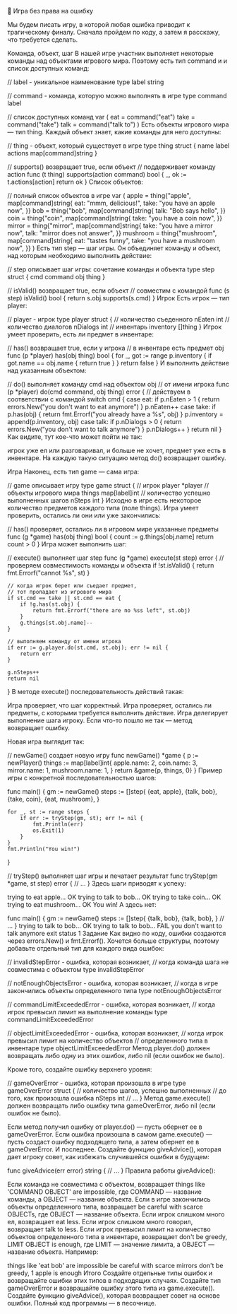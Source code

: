 🤔 Игра без права на ошибку


Мы будем писать игру, в которой любая ошибка приводит к трагическому финалу. Сначала пройдем по коду, а затем я расскажу, что требуется сделать.

Команда, объект, шаг
В нашей игре участник выполняет некоторые команды над объектами игрового мира. Поэтому есть тип command и и список доступных команд:

// label - уникальное наименование
type label string

// command - команда, которую можно выполнять в игре
type command label

// список доступных команд
var (
    eat  = command("eat")
    take = command("take")
    talk = command("talk to")
)
Есть объекты игрового мира — тип thing. Каждый объект знает, какие команды для него доступны:

// thing - объект, который существует в игре
type thing struct {
    name    label
    actions map[command]string
}

// supports() возвращает true, если объект
// поддерживает команду action
func (t thing) supports(action command) bool {
    _, ok := t.actions[action]
    return ok
}
Список объектов:

// полный список объектов в игре
var (
    apple = thing{"apple", map[command]string{
        eat:  "mmm, delicious!",
        take: "you have an apple now",
    }}
    bob = thing{"bob", map[command]string{
        talk: "Bob says hello",
    }}
    coin = thing{"coin", map[command]string{
        take: "you have a coin now",
    }}
    mirror = thing{"mirror", map[command]string{
        take: "you have a mirror now",
        talk: "mirror does not answer",
    }}
    mushroom = thing{"mushroom", map[command]string{
        eat:  "tastes funny",
        take: "you have a mushroom now",
    }}
)
Есть тип step — шаг игры. Он объединяет команду и объект, над которым необходимо выполнить действие:

// step описывает шаг игры: сочетание команды и объекта
type step struct {
    cmd command
    obj thing
}

// isValid() возвращает true, если объект
// совместим с командой
func (s step) isValid() bool {
    return s.obj.supports(s.cmd)
}
Игрок
Есть игрок — тип player:

// player - игрок
type player struct {
    // количество съеденного
    nEaten int
    // количество диалогов
    nDialogs int
    // инвентарь
    inventory []thing
}
Игрок умеет проверить, есть ли предмет в инвентаре:

// has() возвращает true, если у игрока
// в инвентаре есть предмет obj
func (p *player) has(obj thing) bool {
    for _, got := range p.inventory {
        if got.name == obj.name {
            return true
        }
    }
    return false
}
И выполнить действие над указанным объектом:

// do() выполняет команду cmd над объектом obj
// от имени игрока
func (p *player) do(cmd command, obj thing) error {
    // действуем в соответствии с командой
    switch cmd {
    case eat:
        if p.nEaten > 1 {
            return errors.New("you don't want to eat anymore")
        }
        p.nEaten++
    case take:
        if p.has(obj) {
            return fmt.Errorf("you already have a %s", obj)
        }
        p.inventory = append(p.inventory, obj)
    case talk:
        if p.nDialogs > 0 {
            return errors.New("you don't want to talk anymore")
        }
        p.nDialogs++
    }
    return nil
}
Как видите, тут кое-что может пойти не так:

игрок уже ел или разговаривал, и больше не хочет,
предмет уже есть в инвентаре.
На каждую такую ситуацию метод do() возвращает ошибку.

Игра
Наконец, есть тип game — сама игра:

// game описывает игру
type game struct {
    // игрок
    player *player
    // объекты игрового мира
    things map[label]int
    // количество успешно выполненных шагов
    nSteps int
}
Исходно в игре есть некоторое количество предметов каждого типа (поле things). Игра умеет проверить, остались ли они или уже закончились:

// has() проверяет, остались ли в игровом мире указанные предметы
func (g *game) has(obj thing) bool {
    count := g.things[obj.name]
    return count > 0
}
Игра может выполнить шаг:

// execute() выполняет шаг step
func (g *game) execute(st step) error {
    // проверяем совместимость команды и объекта
    if !st.isValid() {
        return fmt.Errorf("cannot %s", st)
    }

    // когда игрок берет или съедает предмет,
    // тот пропадает из игрового мира
    if st.cmd == take || st.cmd == eat {
        if !g.has(st.obj) {
            return fmt.Errorf("there are no %ss left", st.obj)
        }
        g.things[st.obj.name]--
    }

    // выполняем команду от имени игрока
    if err := g.player.do(st.cmd, st.obj); err != nil {
        return err
    }

    g.nSteps++
    return nil
}
В методе execute() последовательность действий такая:

Игра проверяет, что шаг корректный.
Игра проверяет, остались ли предметы, с которыми требуется выполнить действие.
Игра делегирует выполнение шага игроку.
Если что-то пошло не так — метод возвращает ошибку.

Новая игра выглядит так:

// newGame() создает новую игру
func newGame() *game {
    p := newPlayer()
    things := map[label]int{
        apple.name:    2,
        coin.name:     3,
        mirror.name:   1,
        mushroom.name: 1,
    }
    return &game{p, things, 0}
}
Пример игры с конкретной последовательностью шагов:

func main() {
    gm := newGame()
    steps := []step{
        {eat, apple},
        {talk, bob},
        {take, coin},
        {eat, mushroom},
    }

    for _, st := range steps {
        if err := tryStep(gm, st); err != nil {
            fmt.Println(err)
            os.Exit(1)
        }
    }
    fmt.Println("You win!")
}

// tryStep() выполняет шаг игры и печатает результат
func tryStep(gm *game, st step) error {
    // ...
}
Здесь шаги приводят к успеху:

trying to eat apple... OK
trying to talk to bob... OK
trying to take coin... OK
trying to eat mushroom... OK
You win!
А здесь нет:

func main() {
    gm := newGame()
    steps := []step{
        {talk, bob},
        {talk, bob},
    }
    // ...
}
trying to talk to bob... OK
trying to talk to bob... FAIL
you don't want to talk anymore
exit status 1
Задание
Как видно по коду, ошибки создаются через errors.New() и fmt.Errorf(). Хочется больше структуры, поэтому добавьте отдельный тип для каждого вида ошибок:

// invalidStepError - ошибка, которая возникает,
// когда команда шага не совместима с объектом
type invalidStepError

// notEnoughObjectsError - ошибка, которая возникает,
// когда в игре закончились объекты определенного типа
type notEnoughObjectsError

// commandLimitExceededError - ошибка, которая возникает,
// когда игрок превысил лимит на выполнение команды
type commandLimitExceededError

// objectLimitExceededError - ошибка, которая возникает,
// когда игрок превысил лимит на количество объектов
// определенного типа в инвентаре
type objectLimitExceededError
Метод player.do() должен возвращать либо одну из этих ошибок, либо nil (если ошибок не было).

Кроме того, создайте ошибку верхнего уровня:

// gameOverError - ошибка, которая произошла в игре
type gameOverError struct {
    // количество шагов, успешно выполненных
    // до того, как произошла ошибка
    nSteps int
    // ...
}
Метод game.execute() должен возвращать либо ошибку типа gameOverError, либо nil (если ошибок не было).

Если метод получил ошибку от player.do() — пусть обернет ее в gameOverError.
Если ошибка произошла в самом game.execute() — пусть создаст ошибку подходящего типа, а затем обернет ее в gameOverError.
И последнее. Создайте функцию giveAdvice(), которая дает игроку совет, как избежать случившейся ошибки в будущем:

func giveAdvice(err error) string {
    // ...
}
Правила работы giveAdvice():

Если команда не совместима с объектом, возвращает things like 'COMMAND OBJECT' are impossible, где COMMAND — название команды, а OBJECT — название объекта.
Если в игре закончились объекты определенного типа, возвращает be careful with scarce OBJECTs, где OBJECT — название объекта.
Если игрок слишком много ел, возвращает eat less. Если игрок слишком много говорил, возвращает talk to less.
Если игрок превысил лимит на количество объектов определенного типа в инвентаре, возвращает don't be greedy, LIMIT OBJECT is enough, где LIMIT — значение лимита, а OBJECT — название объекта.
Например:

things like 'eat bob' are impossible
be careful with scarce mirrors
don't be greedy, 1 apple is enough
Итого
Создайте отдельные типы ошибок и возвращайте ошибки этих типов в подходящих случаях.
Создайте тип gameOverError и возвращайте ошибку этого типа из game.execute().
Создайте функцию giveAdvice(), которая возвращает совет на основе ошибки.
Полный код программы — в песочнице.

